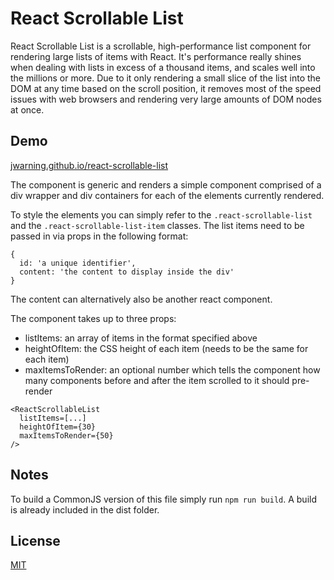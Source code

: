 # React Scrollable List

React Scrollable List is a scrollable, high-performance list component for
rendering large lists of items with React. It's performance really shines when
dealing with lists in excess of a thousand items, and scales well into the
millions or more. Due to it only rendering a small slice of the list into the
DOM at any time based on the scroll position, it removes most of the speed
issues with web browsers and rendering very large amounts of DOM nodes at once.

## Demo

[jwarning.github.io/react-scrollable-list](http://jwarning.github.io/react-scrollable-list)

The component is generic and renders a simple component comprised of a div
wrapper and div containers for each of the elements currently rendered.

To style the elements you can simply refer to the `.react-scrollable-list` and
the `.react-scrollable-list-item` classes. The list items need to be passed in
via props in the following format:

```
{
  id: 'a unique identifier',
  content: 'the content to display inside the div'
}
```

The content can alternatively also be another react component.

The component takes up to three props:
- listItems: an array of items in the format specified above
- heightOfItem: the CSS height of each item (needs to be the same for each item)
- maxItemsToRender: an optional number which tells the component how many
components before and after the item scrolled to it should pre-render

```
<ReactScrollableList
  listItems=[...]
  heightOfItem={30}
  maxItemsToRender={50}
/>
```

## Notes

To build a CommonJS version of this file simply run `npm run build`.
A build is already included in the dist folder.

## License

[MIT](./LICENSE)

